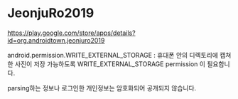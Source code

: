 # JeonjuRo2019

https://play.google.com/store/apps/details?id=org.androidtown.jeonjuro2019

android.permission.WRITE_EXTERNAL_STORAGE : 휴대폰 안의 디렉토리에 캡쳐한 사진이 저장 가능하도록 WRITE_EXTERNAL_STORAGE permission 이 필요합니다.


parsing하는 정보나 로그인한 개인정보는 암호화되어 공개되지 않습니다.
